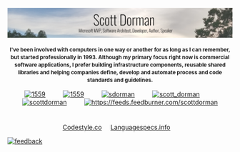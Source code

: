 ![Scott Dorman - Microsoft MVP, Software Architect, Developer, Author, Speaker](https://raw.githubusercontent.com/scottdorman/scottdorman/master/img/gh-header-image.png)

<p align="center"><small><b>I've been involved with computers in one way or another for as long as I can remember, but started professionally in 1993. Although my primary focus right now is commercial software applications, I prefer building infrastructure components, reusable shared libraries and helping companies define, develop and automate process and code standards and guidelines.</b></small></p>

<p align="center"><a href="https://marketplace.visualstudio.com/publishers/ScottDorman" target="blank"><img align="center" src="https://cdn.jsdelivr.net/npm/simple-icons@3.0.1/icons/visualstudio.svg" alt="1559" height="26" width="26" /></a>&nbsp;&nbsp;&nbsp;&nbsp;&nbsp;&nbsp;&nbsp;&nbsp;&nbsp;
<a href="http://stackexchange.com/users/1175/scott-dorman" target="blank"><img align="center" src="https://cdn.jsdelivr.net/npm/simple-icons@3.0.1/icons/stackexchange.svg" alt="1559" height="26" width="26" /></a>&nbsp;&nbsp;&nbsp;&nbsp;&nbsp;&nbsp;&nbsp;&nbsp;&nbsp;
<a href="https://twitter.com/sdorman" target="blank"><img align="center" src="https://cdn.jsdelivr.net/npm/simple-icons@3.0.1/icons/twitter.svg" alt="sdorman" height="26" width="26" /></a>&nbsp;&nbsp;&nbsp;&nbsp;&nbsp;&nbsp;&nbsp;&nbsp;&nbsp;
<a href="https://instagram.com/scott_dorman" target="blank"><img align="center" src="https://cdn.jsdelivr.net/npm/simple-icons@3.0.1/icons/instagram.svg" alt="scott_dorman" height="26" width="26" /></a>&nbsp;&nbsp;&nbsp;&nbsp;&nbsp;&nbsp;&nbsp;&nbsp;&nbsp;
<a href="https://linkedin.com/in/scottdorman" target="blank"><img align="center" src="https://cdn.jsdelivr.net/npm/simple-icons@3.0.1/icons/linkedin.svg" alt="scottdorman" height="26" width="26" /></a>&nbsp;&nbsp;&nbsp;&nbsp;&nbsp;&nbsp;&nbsp;&nbsp;&nbsp;
<a href="/https://feeds.feedburner.com/scottdorman" target="blank"><img align="center" src="https://cdn.jsdelivr.net/npm/simple-icons@3.0.1/icons/rss.svg" alt="https://feeds.feedburner.com/scottdorman" height="26" width="26" /></a>
</p>

# 
<p align="center">
<a href="https://codestyle.co/" target="blank">Codestyle.co</a>&nbsp;&nbsp;&nbsp;&nbsp;
<a href="https://languagespecs.info/" target="blank">Languagespecs.info</a>&nbsp;&nbsp;&nbsp;&nbsp;
</p>

[![feedback](https://img.shields.io/badge/-Ask%20me%20Anything-informational?style=for-the-badge)](https://github.com/scottdorman/feedback)
